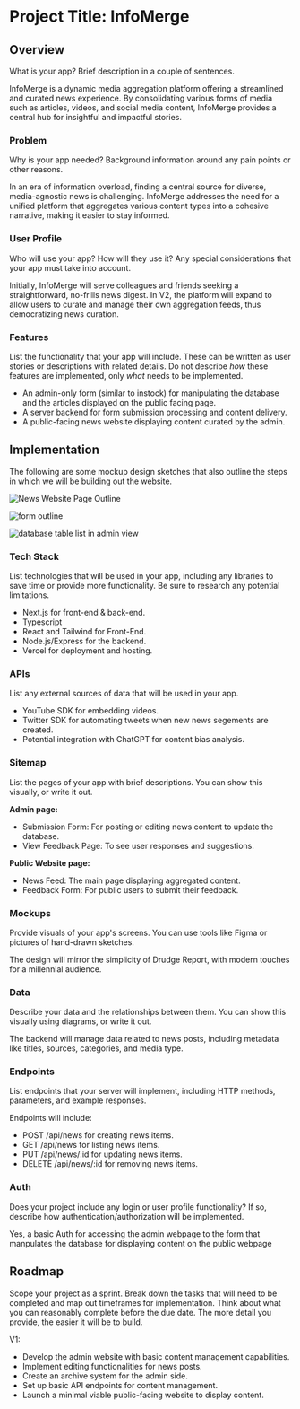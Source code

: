 # Project Title: InfoMerge

## Overview

What is your app? Brief description in a couple of sentences.

InfoMerge is a dynamic media aggregation platform offering a streamlined and curated news experience. By consolidating various forms of media such as articles, videos, and social media content, InfoMerge provides a central hub for insightful and impactful stories.

### Problem

Why is your app needed? Background information around any pain points or other reasons.

In an era of information overload, finding a central source for diverse, media-agnostic news is challenging. InfoMerge addresses the need for a unified platform that aggregates various content types into a cohesive narrative, making it easier to stay informed.

### User Profile

Who will use your app? How will they use it? Any special considerations that your app must take into account.

Initially, InfoMerge will serve colleagues and friends seeking a straightforward, no-frills news digest. In V2, the platform will expand to allow users to curate and manage their own aggregation feeds, thus democratizing news curation.

### Features

List the functionality that your app will include. These can be written as user stories or descriptions with related details. Do not describe _how_ these features are implemented, only _what_ needs to be implemented.

- An admin-only form (similar to instock) for manipulating the database and the articles displayed on the public facing page.
- A server backend for form submission processing and content delivery.
- A public-facing news website displaying content curated by the admin.

## Implementation

The following are some mockup design sketches that also outline the steps in which we will be building out the website.

![News Website Page Outline](/assets/readme-images/news%20website%20page%20.jpg)

![form outline](/assets/readme-images/form%20page%20.jpg)

![database table list in admin view](/assets/readme-images/./database%20table%20page%20.jpg)

### Tech Stack

List technologies that will be used in your app, including any libraries to save time or provide more functionality. Be sure to research any potential limitations.

- Next.js for front-end & back-end.
- Typescript
- React and Tailwind for Front-End.
- Node.js/Express for the backend.
- Vercel for deployment and hosting.

### APIs

List any external sources of data that will be used in your app.

- YouTube SDK for embedding videos.
- Twitter SDK for automating tweets when new news segements are created.
- Potential integration with ChatGPT for content bias analysis.

### Sitemap

List the pages of your app with brief descriptions. You can show this visually, or write it out.

**Admin page:**

- Submission Form: For posting or editing news content to update the database.
- View Feedback Page: To see user responses and suggestions.

**Public Website page:**

- News Feed: The main page displaying aggregated content.
- Feedback Form: For public users to submit their feedback.

### Mockups

Provide visuals of your app's screens. You can use tools like Figma or pictures of hand-drawn sketches.

The design will mirror the simplicity of Drudge Report, with modern touches for a millennial audience.

### Data

Describe your data and the relationships between them. You can show this visually using diagrams, or write it out.

The backend will manage data related to news posts, including metadata like titles, sources, categories, and media type.

### Endpoints

List endpoints that your server will implement, including HTTP methods, parameters, and example responses.

Endpoints will include:

- POST /api/news for creating news items.
- GET /api/news for listing news items.
- PUT /api/news/:id for updating news items.
- DELETE /api/news/:id for removing news items.

### Auth

Does your project include any login or user profile functionality? If so, describe how authentication/authorization will be implemented.

Yes, a basic Auth for accessing the admin webpage to the form that manpulates the database for displaying content on the public webpage

## Roadmap

Scope your project as a sprint. Break down the tasks that will need to be completed and map out timeframes for implementation. Think about what you can reasonably complete before the due date. The more detail you provide, the easier it will be to build.

V1:

- Develop the admin website with basic content management capabilities.
- Implement editing functionalities for news posts.
- Create an archive system for the admin side.
- Set up basic API endpoints for content management.
- Launch a minimal viable public-facing website to display content.
